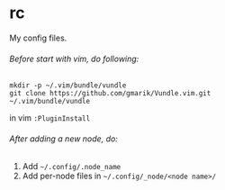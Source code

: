 rc
==

My config files.

###### Before start with vim, do following:
```
mkdir -p ~/.vim/bundle/vundle
git clone https://github.com/gmarik/Vundle.vim.git ~/.vim/bundle/vundle
```
in vim `:PluginInstall`

###### After adding a new node, do:
1. Add `~/.config/.node_name`
2. Add per-node files in `~/.config/_node/<node name>/`
